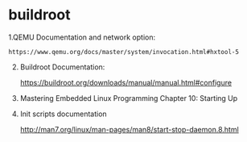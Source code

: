 # buildroot



1.QEMU Documentation and network option:

    https://www.qemu.org/docs/master/system/invocation.html#hxtool-5 

2. Buildroot Documentation:

    https://buildroot.org/downloads/manual/manual.html#configure 

3. Mastering Embedded Linux Programming Chapter 10: Starting Up

4. Init scripts documentation

    http://man7.org/linux/man-pages/man8/start-stop-daemon.8.html 
